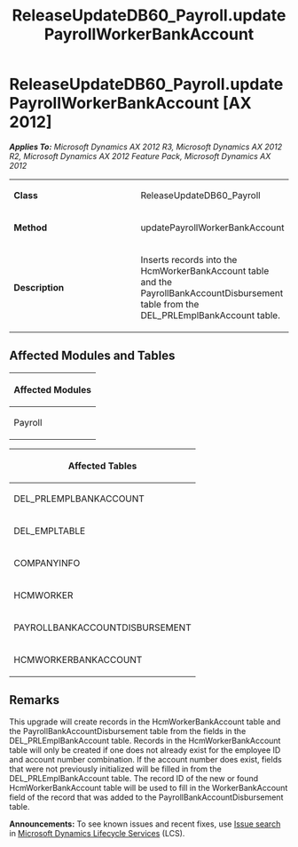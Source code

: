 ﻿---
title: ReleaseUpdateDB60_Payroll.updatePayrollWorkerBankAccount
TOCTitle: ReleaseUpdateDB60_Payroll.updatePayrollWorkerBankAccount
ms:assetid: bad75bd4-d3ff-c654-4194-f68a5b21f2a7
ms:mtpsurl: https://msdn.microsoft.com/en-us/library/JJ686614(v=AX.60)
ms:contentKeyID: 49710822
ms.date: 05/18/2015
mtps_version: v=AX.60
---

# ReleaseUpdateDB60\_Payroll.updatePayrollWorkerBankAccount [AX 2012]


_**Applies To:** Microsoft Dynamics AX 2012 R3, Microsoft Dynamics AX 2012 R2, Microsoft Dynamics AX 2012 Feature Pack, Microsoft Dynamics AX 2012_

<table>
<colgroup>
<col style="width: 50%" />
<col style="width: 50%" />
</colgroup>
<tbody>
<tr class="odd">
<td><p><strong>Class</strong></p></td>
<td><p>ReleaseUpdateDB60_Payroll</p></td>
</tr>
<tr class="even">
<td><p><strong>Method</strong></p></td>
<td><p>updatePayrollWorkerBankAccount</p></td>
</tr>
<tr class="odd">
<td><p><strong>Description</strong></p></td>
<td><p>Inserts records into the HcmWorkerBankAccount table and the PayrollBankAccountDisbursement table from the DEL_PRLEmplBankAccount table.</p></td>
</tr>
</tbody>
</table>


## Affected Modules and Tables

<table>
<colgroup>
<col style="width: 100%" />
</colgroup>
<thead>
<tr class="header">
<th><p>Affected Modules</p></th>
</tr>
</thead>
<tbody>
<tr class="odd">
<td><p>Payroll</p></td>
</tr>
</tbody>
</table>


<table>
<colgroup>
<col style="width: 100%" />
</colgroup>
<thead>
<tr class="header">
<th><p>Affected Tables</p></th>
</tr>
</thead>
<tbody>
<tr class="odd">
<td><p>DEL_PRLEMPLBANKACCOUNT</p></td>
</tr>
<tr class="even">
<td><p>DEL_EMPLTABLE</p></td>
</tr>
<tr class="odd">
<td><p>COMPANYINFO</p></td>
</tr>
<tr class="even">
<td><p>HCMWORKER</p></td>
</tr>
<tr class="odd">
<td><p>PAYROLLBANKACCOUNTDISBURSEMENT</p></td>
</tr>
<tr class="even">
<td><p>HCMWORKERBANKACCOUNT</p></td>
</tr>
</tbody>
</table>


## Remarks

This upgrade will create records in the HcmWorkerBankAccount table and the PayrollBankAccountDisbursement table from the fields in the DEL\_PRLEmplBankAccount table. Records in the HcmWorkerBankAccount table will only be created if one does not already exist for the employee ID and account number combination. If the account number does exist, fields that were not previously initialized will be filled in from the DEL\_PRLEmplBankAccount table. The record ID of the new or found HcmWorkerBankAccount table will be used to fill in the WorkerBankAccount field of the record that was added to the PayrollBankAccountDisbursement table.

  
**Announcements:** To see known issues and recent fixes, use [Issue search](http://go.microsoft.com/fwlink/?linkid=389258) in [Microsoft Dynamics Lifecycle Services](http://go.microsoft.com/fwlink/?linkid=306505) (LCS).

